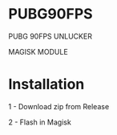 # PUBG90FPS


PUBG 90FPS UNLUCKER 

MAGISK MODULE


# Installation

1 - Download zip from Release

2 - Flash in Magisk


